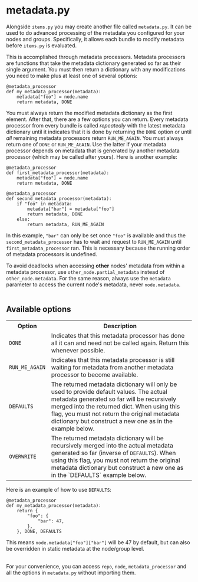 # metadata.py

Alongside `items.py` you may create another file called `metadata.py`. It can be used to do advanced processing of the metadata you configured for your nodes and groups. Specifically, it allows each bundle to modify metadata before `items.py` is evaluated.

This is accomplished through metadata processors. Metadata processors are functions that take the metadata dictionary generated so far as their single argument. You must then return a dictionary with any modifications you need to make plus at least one of several options:

	@metadata_processor
	def my_metadata_processor(metadata):
	    metadata["foo"] = node.name
	    return metadata, DONE

You must always return the modified metadata dictionary as the first element. After that, there are a few options you can return. Every metadata processor from every bundle is called *repeatedly* with the latest metadata dictionary until it indicates that it is done by returning the `DONE` option or until *all* remaining metadata processors return `RUN_ME_AGAIN`. You must always return one of `DONE` or `RUN_ME_AGAIN`. Use the latter if your metadata processor depends on metadata that is generated by another metadata processor (which may be called after yours). Here is another example:

	@metadata_processor
	def first_metadata_processor(metadata):
	    metadata["foo"] = node.name
	    return metadata, DONE

	@metadata_processor
	def second_metadata_processor(metadata):
	    if "foo" in metadata:
	        metadata["bar"] = metadata["foo"]
	        return metadata, DONE
	    else:
	        return metadata, RUN_ME_AGAIN

In this example, `"bar"` can only be set once `"foo"` is available and thus the `second_metadata_processor` has to wait and request to `RUN_ME_AGAIN` until `first_metadata_processor` ran. This is necessary because the running order of metadata processors is undefined.

<div class="alert alert-danger">To avoid deadlocks when accessing <strong>other</strong> nodes' metadata from within a metadata processor, use <code>other_node.partial_metadata</code> instead of <code>other_node.metadata</code>. For the same reason, always use the <code>metadata</code> parameter to access the current node's metadata, never <code>node.metadata</code>.</div>

<br>

## Available options

<table>
<tr><th>Option</th><th>Description</th></tr>
<tr><td><code>DONE</code></td><td>Indicates that this metadata processor has done all it can and need not be called again. Return this whenever possible.</td></tr>
<tr><td><code>RUN_ME_AGAIN</code></td><td>Indicates that this metadata processor is still waiting for metadata from another metadata processor to become available.</td></tr>
<tr><td><code>DEFAULTS</code></td><td>The returned metadata dictionary will only be used to provide default values. The actual metadata generated so far will be recursively merged into the returned dict. When using this flag, you must not return the original metadata dictionary but construct a new one as in the example below.</td></tr>
<tr><td><code>OVERWRITE</code></td><td>The returned metadata dictionary will be recursively merged into the actual metadata generated so far (inverse of <code>DEFAULTS</code>). When using this flag, you must not return the original metadata dictionary but construct a new one as in the `DEFAULTS` example below.</td></tr>
</table>

Here is an example of how to use `DEFAULTS`:

	@metadata_processor
	def my_metadata_processor(metadata):
	    return {
	        "foo": {
	            "bar": 47,
	        },
	    }, DONE, DEFAULTS

This means `node.metadata["foo"]["bar"]` will be 47 by default, but can also be overridden in static metadata at the node/group level.

<br>

<div class="alert alert-info">For your convenience, you can access <code>repo</code>, <code>node</code>, <code>metadata_processor</code> and all the options in <code>metadata.py</code> without importing them.</div>
